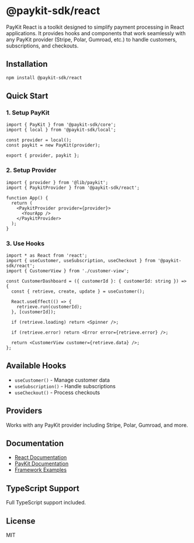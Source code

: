 # @paykit-sdk/react

PayKit React is a toolkit designed to simplify payment processing in React applications. It provides hooks and components that work seamlessly with any PayKit provider (Stripe, Polar, Gumroad, etc.) to handle customers, subscriptions, and checkouts.

## Installation

```bash
npm install @paykit-sdk/react
```

## Quick Start

### 1. Setup PayKit

```tsx
import { PayKit } from '@paykit-sdk/core';
import { local } from '@paykit-sdk/local';

const provider = local();
const paykit = new PayKit(provider);

export { provider, paykit };
```

### 2. Setup Provider

```tsx
import { provider } from '@lib/paykit';
import { PaykitProvider } from '@paykit-sdk/react';

function App() {
  return (
    <PaykitProvider provider={provider}>
      <YourApp />
    </PaykitProvider>
  );
}
```

### 3. Use Hooks

```tsx
import * as React from 'react';
import { useCustomer, useSubscription, useCheckout } from '@paykit-sdk/react';
import { CustomerView } from './customer-view';

const CustomerDashboard = ({ customerId }: { customerId: string }) => {
  const { retrieve, create, update } = useCustomer();

  React.useEffect(() => {
    retrieve.run(customerId);
  }, [customerId]);

  if (retrieve.loading) return <Spinner />;

  if (retrieve.error) return <Error error={retrieve.error} />;

  return <CustomerView customer={retrieve.data} />;
};
```

## Available Hooks

- `useCustomer()` - Manage customer data
- `useSubscription()` - Handle subscriptions
- `useCheckout()` - Process checkouts

## Providers

Works with any PayKit provider including Stripe, Polar, Gumroad, and more.

## Documentation

- [React Documentation](https://usepaykit.dev/docs/react)
- [PayKit Documentation](https://usepaykit.dev)
- [Framework Examples](https://usepaykit.dev/docs/framework-examples)

## TypeScript Support

Full TypeScript support included.

## License

MIT
